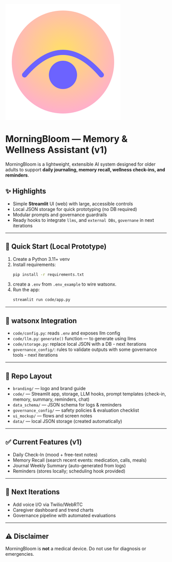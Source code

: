 ![brand_logo](./branding/logo.svg) 

# MorningBloom — Memory & Wellness Assistant (v1)

MorningBloom is a lightweight, extensible AI system designed for older adults to support **daily journaling, memory recall, wellness check-ins, and reminders**.

## ✨ Highlights
- Simple **Streamlit** UI (web) with large, accessible controls
- Local JSON storage for quick prototyping (no DB required)
- Modular prompts and governance guardrails
- Ready hooks to integrate `llms`, and `external DBs`, `governane` in next iterations

---
## 🚀 Quick Start (Local Prototype)
1) Create a Python 3.11+ venv
2) Install requirements:
   ```bash
   pip install -r requirements.txt
   ```
3) create a `.env` from `.env_example` to wire watsonx.
4) Run the app:
   ```bash
   streamlit run code/app.py
   ```

---
## 🔌 watsonx Integration
- `code/config.py`: reads `.env` and exposes llm config
- `code/llm.py`: `generate()` function — to generate using llms
- `code/storage.py`: replace local JSON with a DB - next iterations
- `governance_config/`: rules to validate outputs with some governance tools - next iterations

---
## 📁 Repo Layout
- `branding/` — logo and brand guide
- `code/` — Streamlit app, storage, LLM hooks, prompt templates (check-in, memory, summary, reminders, chat)
- `data_schema/` — JSON schema for logs & reminders
- `governance_config/` — safety policies & evaluation checklist
- `ui_mockup/` — flows and screen notes
- `data/` — local JSON storage (created automatically)

---
## ✅ Current Features (v1)
- Daily Check-In (mood + free-text notes)
- Memory Recall (search recent events: medication, calls, meals)
- Journal Weekly Summary (auto-generated from logs)
- Reminders (stores locally; scheduling hook provided)

---
## 🧱 Next Iterations
- Add voice I/O via Twilio/WebRTC
- Caregiver dashboard and trend charts
- Governance pipeline with automated evaluations

---
## ⚠️ Disclaimer
MorningBloom is **not** a medical device. Do not use for diagnosis or emergencies.
